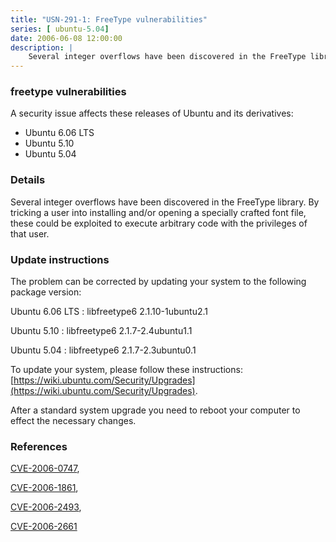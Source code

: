 ```yaml
---
title: "USN-291-1: FreeType vulnerabilities"
series: [ ubuntu-5.04]
date: 2006-06-08 12:00:00
description: |
    Several integer overflows have been discovered in the FreeType library. By tricking a user into installing and/or opening a specially crafted font file, these could be exploited to execute arbitrary code with the privileges of that user.
--- 
```

 
### freetype vulnerabilities

A security issue affects these releases of Ubuntu and its derivatives:

* Ubuntu 6.06 LTS
* Ubuntu 5.10
* Ubuntu 5.04

### Details

Several integer overflows have been discovered in the FreeType library. By tricking a user into installing and/or opening a specially crafted font file, these could be exploited to execute arbitrary code with the privileges of that user.

### Update instructions

The problem can be corrected by updating your system to the following package version:

Ubuntu 6.06 LTS
 : libfreetype6 <span>2.1.10-1ubuntu2.1</span>

Ubuntu 5.10
 : libfreetype6 <span>2.1.7-2.4ubuntu1.1</span>

Ubuntu 5.04
 : libfreetype6 <span>2.1.7-2.3ubuntu0.1</span>

To update your system, please follow these instructions: [https://wiki.ubuntu.com/Security/Upgrades](https://wiki.ubuntu.com/Security/Upgrades).

After a standard system upgrade you need to reboot your computer to effect the necessary changes.

### References

 [CVE-2006-0747](http://people.ubuntu.com/~ubuntu-security/cve/CVE-2006-0747), 

 [CVE-2006-1861](http://people.ubuntu.com/~ubuntu-security/cve/CVE-2006-1861), 

 [CVE-2006-2493](http://people.ubuntu.com/~ubuntu-security/cve/CVE-2006-2493), 

 [CVE-2006-2661](http://people.ubuntu.com/~ubuntu-security/cve/CVE-2006-2661)
 
